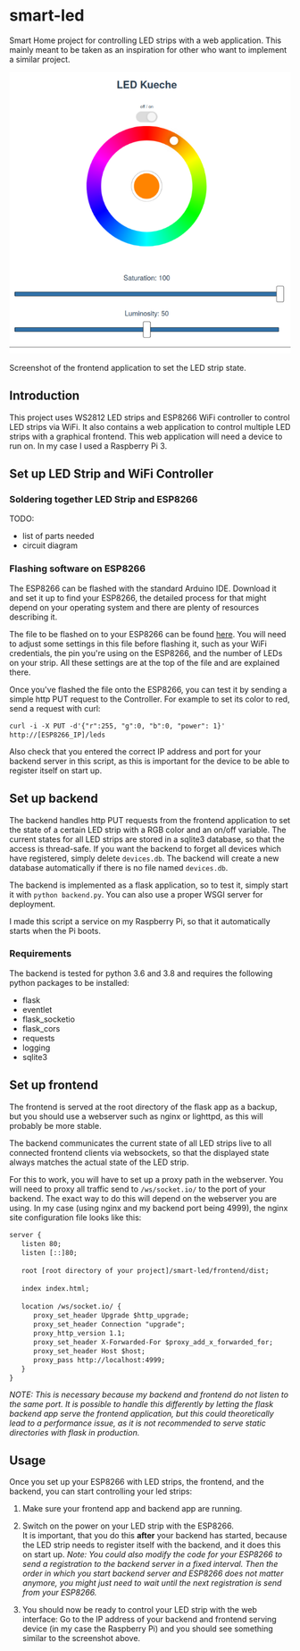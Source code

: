 # smart-led
Smart Home project for controlling LED strips with a web application.
This mainly meant to be taken as an inspiration for other who want to
 implement a similar project.
 
![frontend application](screenshot-frontend.png)

Screenshot of the frontend application to set the LED strip state.

## Introduction
This project uses WS2812 LED strips and ESP8266 WiFi controller to control 
LED strips via WiFi. It also contains a web application to control multiple 
LED strips with a graphical frontend. This web application will need a device to
 run on. In my case I used a Raspberry Pi 3. 


## Set up LED Strip and WiFi Controller

### Soldering together LED Strip and ESP8266
   TODO:
   - list of parts needed
   - circuit diagram
   
### Flashing software on ESP8266
The ESP8266 can be flashed with the standard Arduino IDE. Download it and set it
up to find your ESP8266, the detailed process for that might depend on your
 operating system and there are plenty of resources describing it.

The file to be flashed on to your ESP8266 can be found
[here](esp8266/led_rest_api/led_rest_api.ino).
You will need to adjust some settings in this file before flashing it, such
 as your WiFi credentials, the pin you're using on the ESP8266, and the
  number of LEDs on your strip. All these settings are at the top of the file
   and are explained there.
   
Once you've flashed the file onto the ESP8266, you can test it by sending a
 simple http PUT request to the Controller. For example to set its color to
  red, send a request with curl:
  
  ```
  curl -i -X PUT -d'{"r":255, "g":0, "b":0, "power": 1}' http://[ESP8266_IP]/leds
  ```

Also check that you entered the correct IP address and port for your backend
 server in this script, as this is important for the device to be able to
  register itself on start up.

## Set up backend
The backend handles http PUT requests from the frontend application to set
the state of a certain LED strip with a RGB color and an on/off variable.
The current states for all LED strips are stored in a sqlite3 database, so
that the access is thread-safe. If you want the backend to forget all devices
 which have registered, simply delete `devices.db`. The backend will create
 a new database automatically if there is no file named `devices.db`.

The backend is implemented as a flask application, so to test it, simply
start it with `python backend.py`. You can also use a proper WSGI server for
 deployment.
 
 I made this script a service on my  Raspberry Pi, so that it automatically
starts when the Pi boots.

### Requirements
The backend is tested for python 3.6 and 3.8 and requires
the following python packages to be installed:
- flask
- eventlet
- flask_socketio
- flask_cors
- requests
- logging
- sqlite3

## Set up frontend
The frontend is served at the root directory of the flask app as a
backup, but you should use a webserver such as nginx or lighttpd, as this
will probably be more stable.

The backend communicates the current state of all LED strips live to all
connected frontend clients via websockets, so that the displayed state always
matches the actual state of the LED strip.
 
For this to work, you will have to set up a proxy path in the webserver. You
 will need to proxy all traffic send to `/ws/socket.io/` to the port of your
  backend. The exact way to do this will depend on the webserver
   you are using. In my case (using nginx and my backend port being 4999), the
    nginx site configuration file looks like this:
    
```
server {
   listen 80;
   listen [::]80;

   root [root directory of your project]/smart-led/frontend/dist;

   index index.html;

   location /ws/socket.io/ {
      proxy_set_header Upgrade $http_upgrade;
      proxy_set_header Connection "upgrade";
      proxy_http_version 1.1;
      proxy_set_header X-Forwarded-For $proxy_add_x_forwarded_for;
      proxy_set_header Host $host;
      proxy_pass http://localhost:4999;
   }
}
```
*NOTE: This is necessary because my backend and frontend do not listen to the
 same port. It is possible to handle this differently by letting the
  flask backend app serve the frontend application, but this could
   theoretically lead to a performance issue, as it is not recommended to serve
    static directories with flask in production.* 
    
## Usage
Once you set up your ESP8266 with LED strips, the frontend, and the backend, you
can start controlling your led strips:

1) Make sure your frontend app and backend app are running.

2) Switch on the power on your LED strip with the ESP8266.\
It is important, that you do this **after** your backend has started, because
the LED strip needs to register itself with the backend, and it does this on
start up.
*Note: You could also modify the code for your ESP8266 to send a registration to
the backend server in a fixed interval. Then the order in which you start
backend server and ESP8266 does not matter anymore, you might just need to
wait until the next registration is send from your ESP8266.*

3) You should now be ready to control your LED strip with the web interface: 
Go to the IP address of your backend and frontend serving device (in my
case the Raspberry Pi) and you should see something similar to the screenshot
above. 


